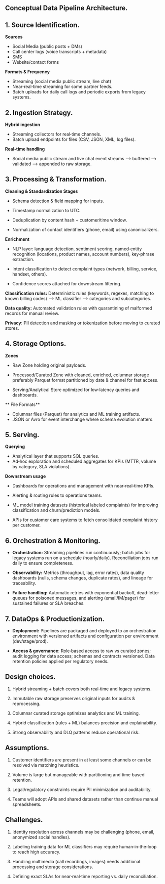 ## Conceptual Data Pipeline Architecture.

## 1. Source Identification.
**Sources**
- Social Media (public posts + DMs)
- Call center logs (voice transcripts + metadata)
- SMS
- Website/contact forms

**Formats & Frequency** 
- Streaming (social media public stream, live chat)
- Near‑real‑time streaming for some partner feeds.
- Batch uploads for daily call logs and periodic exports from legacy systems.

## 2. Ingestion Strategy.

**Hybrid ingestion**
- Streaming collectors for real‑time channels.
- Batch upload endpoints for files (CSV, JSON, XML, log files).

**Real‑time handling**
- Social media public stream and live chat event streams --> buffered --> validated --> appended to raw storage.

## 3. Processing & Transformation.

**Cleaning & Standardization Stages**

- Schema detection & field mapping for inputs.

- Timestamp normalization to UTC.

- Deduplication by content hash + customer/time window.
  
- Normalization of contact identifiers (phone, email) using canonicalizers.

**Enrichment**

- NLP layer: language detection, sentiment scoring, named‑entity recognition (locations, product names, account numbers), key‑phrase extraction.

- Intent classification to detect complaint types (network, billing, service, handset, others).

- Confidence scores attached for downstream filtering.

**Classification rules:**  Deterministic rules (keywords, regexes, matching to known billing codes) --> ML classifier --> categories and subcategories.

**Data quality:** Automated validation rules with quarantining of malformed records for manual review.

**Privacy:** PII detection and masking or tokenization before moving to curated stores.

## 4. Storage Options.

**Zones**

- Raw Zone holding original payloads.

- Processed/Curated Zone with cleaned, enriched, columnar storage preferably Parquet format partitioned by date & channel for fast access.

- Serving/Analytical Store optimized for low‑latency queries and dashboards.

** File Formats** 
- Columnar files (Parquet) for analytics and ML training artifacts.
- JSON or Avro for event interchange where schema evolution matters.

## 5. Serving.

**Querying** 
- Analytical layer that supports SQL queries.
- Ad‑hoc exploration and scheduled aggregates for KPIs (MTTR, volume by category, SLA violations).

**Downstream usage**

- Dashboards for operations and management with near‑real‑time KPIs.

- Alerting & routing rules to operations teams.

- ML model training datasets (historical labeled complaints) for improving classification and churn/prediction models.

- APIs for customer care systems to fetch consolidated complaint history per customer.

## 6. Orchestration & Monitoring.

- **Orchestration:** Streaming pipelines run continuously; batch jobs for legacy systems run on a schedule (hourly/daily). Reconciliation jobs run daily to ensure completeness.

- **Observability:** Metrics (throughput, lag, error rates), data quality dashboards (nulls, schema changes, duplicate rates), and lineage for traceability.

- **Failure handling:** Automatic retries with exponential backoff, dead‑letter queues for poisoned messages, and alerting (email/IM/pager) for sustained failures or SLA breaches.

## 7. DataOps & Productionization.

- **Deployment:** Pipelines are packaged and deployed to an orchestration environment with versioned artifacts and configuration per environment (dev/stage/prod).

- **Access & governance:** Role‑based access to raw vs curated zones; audit logging for data access; schemas and contracts versioned. Data retention policies applied per regulatory needs.

## Design choices.

1. Hybrid streaming + batch covers both real‑time and legacy systems.

2. Immutable raw storage preserves original inputs for audits & reprocessing.

3. Columnar curated storage optimizes analytics and ML training.

4. Hybrid classification (rules + ML) balances precision and explainability.

5. Strong observability and DLQ patterns reduce operational risk.

## Assumptions.

1. Customer identifiers are present in at least some channels or can be resolved via matching heuristics.

2. Volume is large but manageable with partitioning and time‑based retention.

3. Legal/regulatory constraints require PII minimization and auditability.

4. Teams will adopt APIs and shared datasets rather than continue manual spreadsheets.

## Challenges.

1. Identity resolution across channels may be challenging (phone, email, anonymized social handles).

2. Labeling training data for ML classifiers may require human‑in‑the‑loop to reach high accuracy.

3. Handling multimedia (call recordings, images) needs additional processing and storage considerations.

4. Defining exact SLAs for near‑real‑time reporting vs. daily reconciliation.
